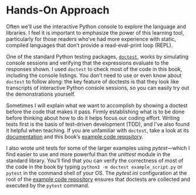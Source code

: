 # Hands-On Approach

Often we’ll use the interactive Python console to explore the language and libraries. I feel it is important to emphasize the power of this learning tool, particularly for those readers who’ve had more experience with static, compiled languages that don’t provide a read-eval-print loop (REPL).

One of the standard Python testing packages, [`doctest`](https://fpy.li/doctest), works by simulating console sessions and verifying that the expressions evaluate to the responses shown. I used `doctest` to check most of the code in this book, including the console listings. You don’t need to use or even know about `doctest` to follow along: the key feature of doctests is that they look like transcripts of interactive Python console sessions, so you can easily try out the demonstrations yourself.

Sometimes I will explain what we want to accomplish by showing a doctest before the code that makes it pass. Firmly establishing what is to be done before thinking about how to do it helps focus our coding effort. Writing tests first is the basis of test-driven development (TDD), and I’ve also found it helpful when teaching. If you are unfamiliar with `doctest`, take a look at its [documentation](https://fpy.li/doctest) and this book’s [example code repository](https://fpy.li/code).

I also wrote unit tests for some of the larger examples using _pytest_—which I find easier to use and more powerful than the _unittest_ module in the standard library. You’ll find that you can verify the correctness of most of the code in the book by typing `python3 -m doctest example_script.py` or `pytest` in the command shell of your OS. The _pytest.ini_ configuration at the root of the [example code repository](https://fpy.li/code) ensures that doctests are collected and executed by the `pytest` command.